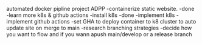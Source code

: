 automated docker pipline project
ADPP
-containerize static website.       -done
-learn more k8s & github actions
-install k8s                        -done
-implement k8s
-implement github actions
-set GHA to deploy container to k8 cluster to auto update site on merge to main
-research branching strategies
-decide how you want to flow and if you wann apush main/develop or a release branch